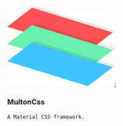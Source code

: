 ![alt text](https://raw.githubusercontent.com/mjarpitanand/MultonCss/master/image/Maltoncss_logo.png);


### MultonCss

```
A Material CSS framework.
```
